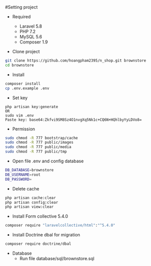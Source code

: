 #Setting project

- Required
    - Laravel 5.8
    - PHP 7.2
    - MySQL 5.6
    - Composer 1.9

- Clone project
```bash
git clone https://github.com/hoangpham2395/n_shop.git brownstore
cd brownstore
```
- Install
```bash
composer install
cp .env.example .env
```
- Set key
```
php artisan key:generate
OR
sudo vim .env
Paste key: base64:Zkfvi9SM8Sz4O1nvgXq5Nk1c+CQ6N+HQhlbyYyLDVo8=
```
- Permission
```bash
sudo chmod -R 777 bootstrap/cache
sudo chmod -R 777 public/images
sudo chmod -R 777 public/media
sudo chmod -R 777 public/tmp
```

* Open file .env and config database
```bash
DB_DATABASE=brownstore
DB_USERNAME=root
DB_PASSWORD=
```

* Delete cache
```bash
php artisan cache:clear
php artisan config:clear
php artisan view:clear
```

* Install Form collective 5.4.0
```bash
composer require "laravelcollective/html":"^5.4.0"
```

* Install Doctrine dbal for migration
```bash
composer require doctrine/dbal
```

* Database
    - Run file database/sql/brownstore.sql

